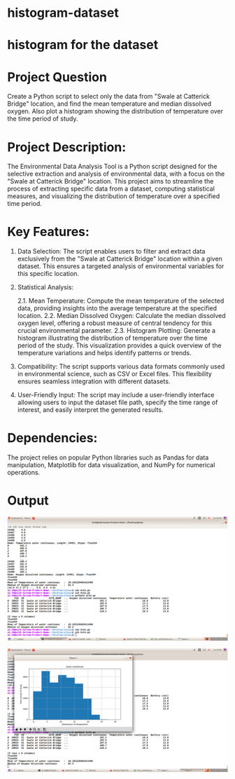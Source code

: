 # histogram-dataset
# histogram for the dataset

# Project Question
Create a Python script to select only the data from "Swale at Catterick Bridge" location, and find the mean temperature and median dissolved oxygen. Also plot a histogram showing the 
distribution of temperature over the time period of study. 

# Project Description:

The Environmental Data Analysis Tool is a Python script designed for the selective extraction and analysis of environmental data, with a focus on the "Swale at Catterick Bridge" location. This project aims to streamline the process of extracting specific data from a dataset, computing statistical measures, and visualizing the distribution of temperature over a specified time period.

# Key Features:

1. Data Selection: The script enables users to filter and extract data exclusively from the "Swale at Catterick Bridge" location within a given dataset. This ensures a targeted analysis of environmental variables for this specific location.

2. Statistical Analysis:

   2.1. Mean Temperature: Compute the mean temperature of the selected data, providing insights into the average temperature at the specified location.
   2.2. Median Dissolved Oxygen: Calculate the median dissolved oxygen level, offering a robust measure of central tendency for this crucial environmental parameter.
   2.3. Histogram Plotting: Generate a histogram illustrating the distribution of temperature over the time period of the study. This visualization provides a quick overview of the temperature variations and helps identify patterns or trends.

3. Compatibility: The script supports various data formats commonly used in environmental science, such as CSV or Excel files. This flexibility ensures seamless integration with different datasets.

4. User-Friendly Input: The script may include a user-friendly interface allowing users to input the dataset file path, specify the time range of interest, and easily interpret the generated results.

# Dependencies:

The project relies on popular Python libraries such as Pandas for data manipulation, Matplotlib for data visualization, and NumPy for numerical operations.

# Output
![output Image](https://github.com/mohdajnaas/histogram-dataset/blob/7eeb13fa69ef30df5842e34cf6625523c99b7752/Screenshot%20from%202023-09-19%2012-14-09.png)

![histogram](https://github.com/mohdajnaas/histogram-dataset/blob/7eeb13fa69ef30df5842e34cf6625523c99b7752/Screenshot%20from%202023-09-19%2012-15-22.png)

